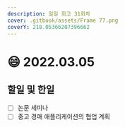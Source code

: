 ```yaml
---
description: 일일 회고 31회차
cover: .gitbook/assets/Frame 77.png
coverY: 218.05366207396662
---
```


# 😄 2022.03.05

## 할일 및 한일

* [ ] 논문 세미나
* [ ] 중고 경매 애플리케이션의 협업 계획
